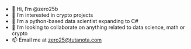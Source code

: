 - 👋 Hi, I’m @zero25b
- 👀 I’m interested in crypto projects
- 🌱 I’m a python-based data scientist expanding to C#
- 💞️ I’m looking to collaborate on anything related to data science, math or crypto
- 📫 Email me at zero25@tutanota.com

<!---
zero25b/zero25b is a ✨ special ✨ repository because its `README.md` (this file) appears on your GitHub profile.
You can click the Preview link to take a look at your changes.
--->
